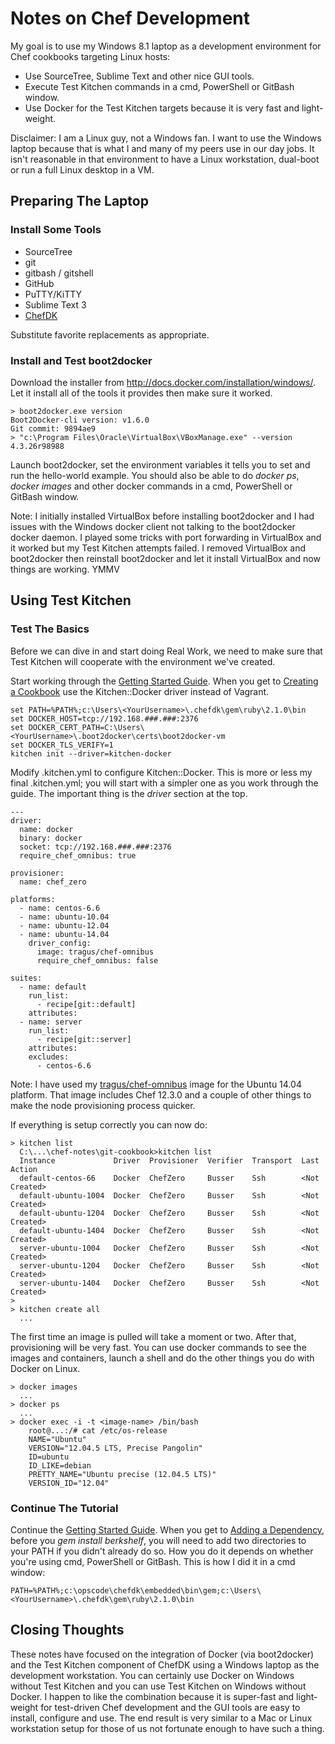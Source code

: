 Notes on Chef Development
=========================

My goal is to use my Windows 8.1 laptop as a development environment for Chef cookbooks targeting Linux hosts:

- Use SourceTree, Sublime Text and other nice GUI tools.
- Execute Test Kitchen commands in a cmd, PowerShell or GitBash window.
- Use Docker for the Test Kitchen targets because it is very fast and light-weight.


Disclaimer:
I am a Linux guy, not a Windows fan. I want to use the Windows laptop because that is what I and many of my peers use in our day jobs. It isn't reasonable in that environment to have a Linux workstation, dual-boot or run a full Linux desktop in a VM.


Preparing The Laptop
--------------------

### Install Some Tools

* SourceTree
* git
* gitbash / gitshell
* GitHub
* PuTTY/KiTTY
* Sublime Text 3
* [ChefDK](https://downloads.chef.io/chef-dk/)

Substitute favorite replacements as appropriate.

### Install and Test boot2docker

Download the installer from http://docs.docker.com/installation/windows/. Let it install all of the tools it provides then make sure it worked.

```
> boot2docker.exe version
Boot2Docker-cli version: v1.6.0
Git commit: 9894ae9
> "c:\Program Files\Oracle\VirtualBox\VBoxManage.exe" --version
4.3.26r98988
```

Launch boot2docker, set the environment variables it tells you to set and run the hello-world example. You should also be able to do *docker ps*, *docker images* and other docker commands in a cmd, PowerShell or GitBash window.

Note:  I initially installed VirtualBox before installing boot2docker and I had issues with the Windows docker client not talking to the boot2docker docker daemon. I played some tricks with port forwarding in VirtualBox and it worked but my Test Kitchen attempts failed. I removed VirtualBox and boot2docker then reinstall boot2docker and let it install VirtualBox and now things are working. YMMV 


Using Test Kitchen
--------------------

### Test The Basics

Before we can dive in and start doing Real Work, we need to make sure that Test Kitchen will cooperate with the environment we've created.

Start working through the [Getting Started Guide](http://kitchen.ci/docs/getting-started). When you get to [Creating a Cookbook](http://kitchen.ci/docs/getting-started/creating-cookbook) use the Kitchen::Docker driver instead of Vagrant.

```
set PATH=%PATH%;c:\Users\<YourUsername>\.chefdk\gem\ruby\2.1.0\bin
set DOCKER_HOST=tcp://192.168.###.###:2376
set DOCKER_CERT_PATH=C:\Users\<YourUsername>\.boot2docker\certs\boot2docker-vm
set DOCKER_TLS_VERIFY=1
kitchen init --driver=kitchen-docker
```

Modify .kitchen.yml to configure Kitchen::Docker. This is more or less my final .kitchen.yml; you will start with a simpler one as you work through the guide. The important thing is the *driver* section at the top.

```
---
driver:
  name: docker
  binary: docker
  socket: tcp://192.168.###.###:2376
  require_chef_omnibus: true

provisioner:
  name: chef_zero

platforms:
  - name: centos-6.6
  - name: ubuntu-10.04
  - name: ubuntu-12.04
  - name: ubuntu-14.04
    driver_config:
      image: tragus/chef-omnibus
      require_chef_omnibus: false

suites:
  - name: default
    run_list:
      - recipe[git::default]
    attributes:
  - name: server
    run_list:
      - recipe[git::server]
    attributes:
    excludes:
      - centos-6.6
```

Note: I have used my [tragus/chef-omnibus](https://registry.hub.docker.com/u/tragus/chef-omnibus/) image for the Ubuntu 14.04 platform. That image includes Chef 12.3.0 and a couple of other things to make the node provisioning process quicker.

If everything is setup correctly you can now do:

```
> kitchen list
  C:\...\chef-notes\git-cookbook>kitchen list
  Instance             Driver  Provisioner  Verifier  Transport  Last Action
  default-centos-66    Docker  ChefZero     Busser    Ssh        <Not Created>
  default-ubuntu-1004  Docker  ChefZero     Busser    Ssh        <Not Created>
  default-ubuntu-1204  Docker  ChefZero     Busser    Ssh        <Not Created>
  default-ubuntu-1404  Docker  ChefZero     Busser    Ssh        <Not Created>
  server-ubuntu-1004   Docker  ChefZero     Busser    Ssh        <Not Created>
  server-ubuntu-1204   Docker  ChefZero     Busser    Ssh        <Not Created>
  server-ubuntu-1404   Docker  ChefZero     Busser    Ssh        <Not Created>
>
> kitchen create all
  ...
```

The first time an image is pulled will take a moment or two. After that, provisioning will be very fast. You can use docker commands to see the images and containers, launch a shell and do the other things you do with Docker on Linux.

```
> docker images
  ...
> docker ps
  ...
> docker exec -i -t <image-name> /bin/bash
	root@...:/# cat /etc/os-release
	NAME="Ubuntu"
	VERSION="12.04.5 LTS, Precise Pangolin"
	ID=ubuntu
	ID_LIKE=debian
	PRETTY_NAME="Ubuntu precise (12.04.5 LTS)"
	VERSION_ID="12.04"
```

### Continue The Tutorial

Continue the [Getting Started Guide](http://kitchen.ci/docs/getting-started). When you get to [Adding a Dependency](http://kitchen.ci/docs/getting-started/adding-dependency), before you *gem install berkshelf*, you will need to add two directories to your PATH if you didn't already do so. How you do it depends on whether you're using cmd, PowerShell or GitBash. This is how I did it in a cmd window:

```
PATH=%PATH%;c:\opscode\chefdk\embedded\bin\gem;c:\Users\<YourUsername>\.chefdk\gem\ruby\2.1.0\bin
```

Closing Thoughts
----------------

These notes have focused on the integration of Docker (via boot2docker) and the Test Kitchen component of ChefDK using a Windows laptop as the development workstation. You can certainly use Docker on Windows without Test Kitchen and you can use Test Kitchen on Windows without Docker. I happen to like the combination because it is super-fast and light-weight for test-driven Chef development and the GUI tools are easy to install, configure and use. The end result is very similar to a Mac or Linux workstation setup for those of us not fortunate enough to have such a thing.
